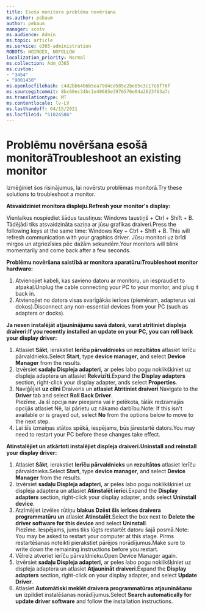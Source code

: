 ```yaml
---
title: Esoša monitora problēmu novēršana
ms.author: pebaum
author: pebaum
manager: scotv
ms.audience: Admin
ms.topic: article
ms.service: o365-administration
ROBOTS: NOINDEX, NOFOLLOW
localization_priority: Normal
ms.collection: Adm_O365
ms.custom:
- "3454"
- "9001450"
ms.openlocfilehash: c4d2bb64b6b5ea79d4cd585e2be85c3c17e0f76f
ms.sourcegitcommit: 8bc60ec34bc1e40685e3976576e04a2623f63a7c
ms.translationtype: MT
ms.contentlocale: lv-LV
ms.lasthandoff: 04/15/2021
ms.locfileid: "51824586"
---
```

# <a name="troubleshoot-an-existing-monitor"></a><span data-ttu-id="48436-102">Problēmu novēršana esošā monitorā</span><span class="sxs-lookup"><span data-stu-id="48436-102">Troubleshoot an existing monitor</span></span>

<span data-ttu-id="48436-103">Izmēģiniet šos risinājumus, lai novērstu problēmas monitorā.</span><span class="sxs-lookup"><span data-stu-id="48436-103">Try these solutions to troubleshoot a monitor.</span></span> 

<span data-ttu-id="48436-104">**Atsvaidziniet monitora displeju.**</span><span class="sxs-lookup"><span data-stu-id="48436-104">**Refresh your monitor's display:**</span></span>

<span data-ttu-id="48436-105">Vienlaikus nospiediet šādus taustiņus: Windows taustiņš + Ctrl + Shift + B. Tādējādi tiks atsvaidzināta saziņa ar jūsu grafikas draiveri.</span><span class="sxs-lookup"><span data-stu-id="48436-105">Press the following keys at the same time: Windows Key  + Ctrl + Shift + B. This will refresh communication with your graphics driver.</span></span> <span data-ttu-id="48436-106">Jūsu monitori uz brīdi mirgos un atgriezīsies pēc dažām sekundēm.</span><span class="sxs-lookup"><span data-stu-id="48436-106">Your monitors will blink momentarily and come back after a few seconds.</span></span>

<span data-ttu-id="48436-107">**Problēmu novēršana saistībā ar monitora aparatūru:**</span><span class="sxs-lookup"><span data-stu-id="48436-107">**Troubleshoot monitor hardware:**</span></span>

1. <span data-ttu-id="48436-108">Atvienojiet kabeli, kas savieno datoru ar monitoru, un iespraudiet to atpakaļ.</span><span class="sxs-lookup"><span data-stu-id="48436-108">Unplug the cable connecting your PC to your monitor, and plug it back in.</span></span>
2. <span data-ttu-id="48436-109">Atvienojiet no datora visas svarīgākās ierīces (piemēram, adapterus vai dokos).</span><span class="sxs-lookup"><span data-stu-id="48436-109">Disconnect any non-essential devices from your PC (such as adapters or docks).</span></span>

<span data-ttu-id="48436-110">**Ja nesen instalējāt atjauninājumu savā datorā, varat atritiniet displeja draiveri:**</span><span class="sxs-lookup"><span data-stu-id="48436-110">**If you recently installed an update on your PC, you can roll back your display driver:**</span></span>

1. <span data-ttu-id="48436-111">Atlasiet **Sākt**, ierakstiet **Ierīču pārvaldnieks** un **rezultātos** atlasiet Ierīču pārvaldnieks.</span><span class="sxs-lookup"><span data-stu-id="48436-111">Select **Start**, type **device manager**, and select **Device Manager** from the results.</span></span>
2. <span data-ttu-id="48436-112">Izvērsiet **sadaļu Displeja adapteri,** ar peles labo pogu noklikšķiniet uz displeja adaptera un atlasiet **Rekvizīti**.</span><span class="sxs-lookup"><span data-stu-id="48436-112">Expand the **Display adapters** section, right-click your display adapter, ands select **Properties**.</span></span>
3. <span data-ttu-id="48436-113">Naviģējiet **uz cilni** Draiveris un **atlasiet Atritiniet draiveri**.</span><span class="sxs-lookup"><span data-stu-id="48436-113">Navigate to the **Driver** tab and select **Roll Back Driver**.</span></span> <br>
<span data-ttu-id="48436-114">Piezīme. Ja šī opcija nav pieejama vai  ir pelēkota, tālāk redzamajās opcijās atlasiet Nē, lai pārietu uz nākamo darbību.</span><span class="sxs-lookup"><span data-stu-id="48436-114">Note: If this isn't available or is grayed out, select **No** from the options below to move to the next step.</span></span>
4. <span data-ttu-id="48436-115">Lai šīs izmaiņas stātos spēkā, iespējams, būs jārestartē dators.</span><span class="sxs-lookup"><span data-stu-id="48436-115">You may need to restart your PC before these changes take effect.</span></span>

<span data-ttu-id="48436-116">**Atinstalējiet un atkārtoti instalējiet displeja draiveri.**</span><span class="sxs-lookup"><span data-stu-id="48436-116">**Uninstall and reinstall your display driver:**</span></span>

1. <span data-ttu-id="48436-117">Atlasiet **Sākt**, ierakstiet **Ierīču pārvaldnieks** un **rezultātos** atlasiet Ierīču pārvaldnieks.</span><span class="sxs-lookup"><span data-stu-id="48436-117">Select **Start**, type **device manager**, and select **Device Manager** from the results.</span></span>
2. <span data-ttu-id="48436-118">Izvērsiet **sadaļu Displeja adapteri,** ar peles labo pogu noklikšķiniet uz displeja adaptera un atlasiet **Atinstalēt ierīci**.</span><span class="sxs-lookup"><span data-stu-id="48436-118">Expand the **Display adapters** section, right-click your display adapter, ands select **Uninstall device**.</span></span> 
3. <span data-ttu-id="48436-119">Atzīmējiet izvēles rūtiņu **blakus Dzēst šīs ierīces draivera programmatūru un** atlasiet **Atinstalēt**.</span><span class="sxs-lookup"><span data-stu-id="48436-119">Select the box next to **Delete the driver software for this device** and select **Uninstall**.</span></span><br>
<span data-ttu-id="48436-120">Piezīme. Iespējams, jums tiks lūgts restartēt datoru šajā posmā.</span><span class="sxs-lookup"><span data-stu-id="48436-120">Note: You may be asked to restart your computer at this stage.</span></span> <span data-ttu-id="48436-121">Pirms restartēšanas noteikti pierakstiet pārējos norādījumus.</span><span class="sxs-lookup"><span data-stu-id="48436-121">Make sure to write down the remaining instructions before you restart.</span></span>
4. <span data-ttu-id="48436-122">Vēlreiz atveriet ierīču pārvaldnieku.</span><span class="sxs-lookup"><span data-stu-id="48436-122">Open Device Manager again.</span></span>
5. <span data-ttu-id="48436-123">Izvērsiet **sadaļu Displeja adapteri,** ar peles labo pogu noklikšķiniet uz displeja adaptera un atlasiet **Atjaunināt draiveri**.</span><span class="sxs-lookup"><span data-stu-id="48436-123">Expand the **Display adapters** section, right-click on your display adapter, and select **Update Driver**.</span></span>
6. <span data-ttu-id="48436-124">Atlasiet **Automātiski meklēt draivera programmatūras atjaunināšanu un** izpildiet instalēšanas norādījumus.</span><span class="sxs-lookup"><span data-stu-id="48436-124">Select **Search automatically for update driver software** and follow the installation instructions.</span></span>